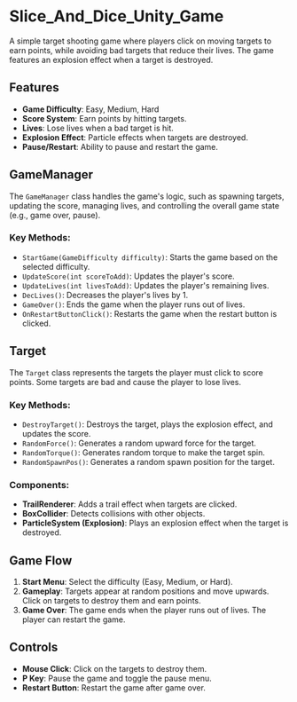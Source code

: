 # Slice_And_Dice_Unity_Game
A simple target shooting game where players click on moving targets to earn points, while avoiding bad targets that reduce their lives. The game features an explosion effect when a target is destroyed.

## Features

- **Game Difficulty**: Easy, Medium, Hard
- **Score System**: Earn points by hitting targets.
- **Lives**: Lose lives when a bad target is hit.
- **Explosion Effect**: Particle effects when targets are destroyed.
- **Pause/Restart**: Ability to pause and restart the game.

## GameManager

The `GameManager` class handles the game's logic, such as spawning targets, updating the score, managing lives, and controlling the overall game state (e.g., game over, pause).

### Key Methods:
- `StartGame(GameDifficulty difficulty)`: Starts the game based on the selected difficulty.
- `UpdateScore(int scoreToAdd)`: Updates the player's score.
- `UpdateLives(int livesToAdd)`: Updates the player's remaining lives.
- `DecLives()`: Decreases the player's lives by 1.
- `GameOver()`: Ends the game when the player runs out of lives.
- `OnRestartButtonClick()`: Restarts the game when the restart button is clicked.

## Target

The `Target` class represents the targets the player must click to score points. Some targets are bad and cause the player to lose lives.

### Key Methods:
- `DestroyTarget()`: Destroys the target, plays the explosion effect, and updates the score.
- `RandomForce()`: Generates a random upward force for the target.
- `RandomTorque()`: Generates random torque to make the target spin.
- `RandomSpawnPos()`: Generates a random spawn position for the target.

### Components:
- **TrailRenderer**: Adds a trail effect when targets are clicked.
- **BoxCollider**: Detects collisions with other objects.
- **ParticleSystem (Explosion)**: Plays an explosion effect when the target is destroyed.

## Game Flow

1. **Start Menu**: Select the difficulty (Easy, Medium, or Hard).
2. **Gameplay**: Targets appear at random positions and move upwards. Click on targets to destroy them and earn points.
3. **Game Over**: The game ends when the player runs out of lives. The player can restart the game.

## Controls

- **Mouse Click**: Click on the targets to destroy them.
- **P Key**: Pause the game and toggle the pause menu.
- **Restart Button**: Restart the game after game over.
